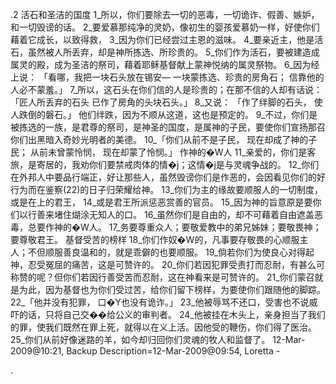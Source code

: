 .2 
活石和圣洁的国度 
1_所以，你们要除去一切的恶毒，一切诡诈、假善、嫉妒，和一切毁谤的话。 2_要爱慕那纯净的灵奶，像初生的婴孩爱慕奶一样，好使你们藉着它成长，以致得救， 3_因为你们已经尝过主恩的滋味。 
4_要亲近主，他是活石，虽然被人所丢弃，却是神所拣选、所珍贵的。 5_你们作为活石，要被建造成属灵的殿，成为圣洁的祭司，藉着耶稣基督献上蒙神悦纳的属灵祭物。 6_因为经上说： 
「看哪，我把一块石头放在锡安― 
一块蒙拣选、珍贵的房角石； 
信靠他的人必不蒙羞。」 
7_所以，这石头在你们信的人是珍贵的；在那不信的人却有话说： 
「匠人所丢弃的石头 
已作了房角的头块石头。」 
8_又说： 
「作了绊脚的石头， 
使人跌倒的磐石。」 
他们绊跌，因为不顺从这道，这也是预定的。 
9_不过，你们是被拣选的一族，是君尊的祭司，是神圣的国度，是属神的子民，要使你们宣扬那召你们出黑暗入奇妙光明者的美德。 
10_「你们从前不是子民， 
现在却成了神的子民； 
从前未曾蒙怜悯， 
现在却蒙了怜悯。」 
作神的�W人 
11_亲爱的，你们是客旅，是寄居的，我劝你们要禁戒肉体的情�j；这情�j是与灵魂争战的。 12_你们在外邦人中要品行端正，好让那些人，虽然毁谤你们是作恶的，会因看见你们的好行为而在鉴察(22)的日子归荣耀给神。 
13_你们为主的缘故要顺服人的一切制度，或是在上的君王， 14_或是君王所派惩恶赏善的官员。 15_因为神的旨意原是要你们以行善来堵住煳涂无知人的口。 16_虽然你们是自由的，却不可藉着自由遮盖恶毒，总要作神的�W人。 17_务要尊重众人；要敬爱教中的弟兄姊妹；要敬畏神；要尊敬君王。 
基督受苦的榜样 
18_你们作奴�W的，凡事要存敬畏的心顺服主人；不但顺服善良温和的，就是乖僻的也要顺服。 19_倘若你们为使良心对得起神，忍受冤屈的痛苦，这是可赞许的。 20_你们若因犯罪受责打而忍耐，有甚么可称赞的呢？但你们若因行善受苦而忍耐，这在神看来是可赞许的。 21_你们蒙召就是为此，因为基督也为你们受过苦，给你们留下榜样，为要使你们跟随他的脚踪。 
22_「他并没有犯罪， 
口�Y也没有诡诈。」 
23_他被辱骂不还口，受害也不说威吓的话，只将自己交��给公义的审判者。 24_他被挂在木头上，亲身担当了我们的罪，使我们既然在罪上死，就得以在义上活。因他受的鞭伤，你们得了医治。 25_你们从前好像迷路的羊，如今却归回你们灵魂的牧人和监督了。 
12-Mar-2009@10:21, Backup Description=12-Mar-2009@09:54, Loretta - 
     
.
